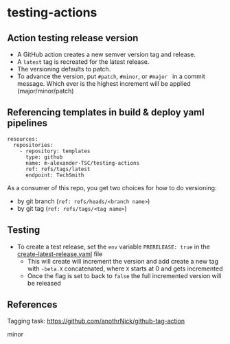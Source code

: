 # testing-actions

## Action testing release version
- A GitHub action creates a new semver version tag and release.  
- A `latest` tag is recreated for the latest release.
- The versioning defaults to patch.  
- To advance the version, put `#patch`, `#minor`, or `#major ` in a commit message.  Which ever is the highest increment will be applied (major/minor/patch)
 
## Referencing templates in build & deploy yaml pipelines
```
resources:
  repositories:
    - repository: templates
      type: github
      name: m-alexander-TSC/testing-actions
      ref: refs/tags/latest
      endpoint: TechSmith
```
As a consumer of this repo, you get two choices for how to do versioning:
- by git branch (`ref: refs/heads/<branch name>`)
- by git tag (`ref: refs/tags/<tag name>`)

## Testing
- To create a test release, set the `env` variable `PRERELEASE: true` in the [create-latest-release.yaml](./.github/workflows/create-latest-release.yaml) file
  - This will create will increment the version and add create a new tag with `-beta.X` concatenated, where `X` starts at 0 and gets incremented
  - Once the flag is set to back to `false` the full incremented version will be released

## References
Tagging task: https://github.com/anothrNick/github-tag-action

minor